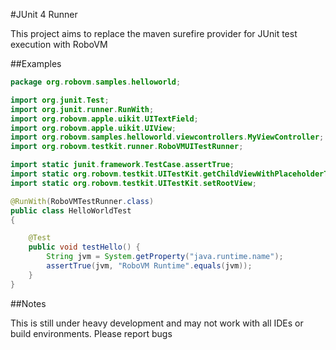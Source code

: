 #JUnit 4 Runner

This project aims to replace the maven surefire provider for JUnit test execution with RoboVM

 
##Examples
 
```java
package org.robovm.samples.helloworld;

import org.junit.Test;
import org.junit.runner.RunWith;
import org.robovm.apple.uikit.UITextField;
import org.robovm.apple.uikit.UIView;
import org.robovm.samples.helloworld.viewcontrollers.MyViewController;
import org.robovm.testkit.runner.RoboVMUITestRunner;

import static junit.framework.TestCase.assertTrue;
import static org.robovm.testkit.UITestKit.getChildViewWithPlaceholderText;
import static org.robovm.testkit.UITestKit.setRootView; 

@RunWith(RoboVMTestRunner.class)
public class HelloWorldTest
{

    @Test
    public void testHello() {
        String jvm = System.getProperty("java.runtime.name");
        assertTrue(jvm, "RoboVM Runtime".equals(jvm));
    }
}
```

##Notes

This is still under heavy development and may not work with all IDEs or build environments. Please report
bugs